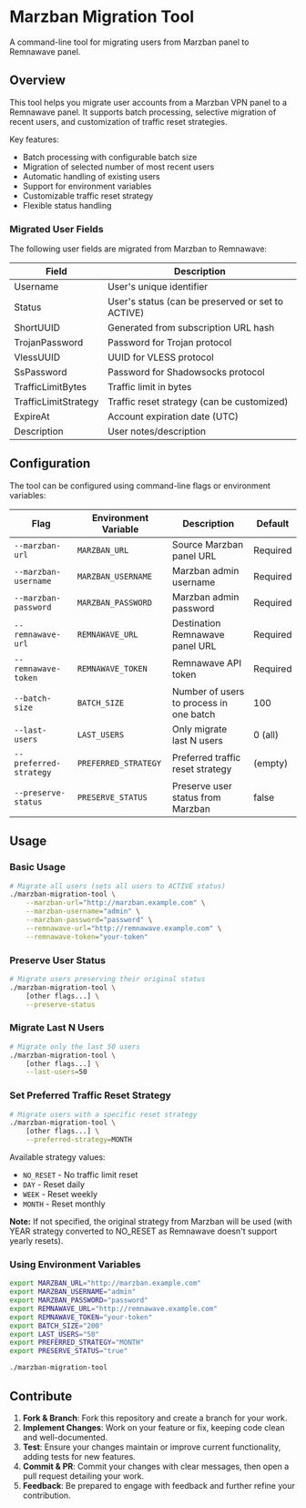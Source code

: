 # Marzban Migration Tool

A command-line tool for migrating users from Marzban panel to Remnawave panel.

## Overview

This tool helps you migrate user accounts from a Marzban VPN panel to a Remnawave panel. It supports batch processing, selective migration of recent users, and customization of traffic reset strategies.

Key features:

- Batch processing with configurable batch size
- Migration of selected number of most recent users
- Automatic handling of existing users
- Support for environment variables
- Customizable traffic reset strategy
- Flexible status handling

### Migrated User Fields

The following user fields are migrated from Marzban to Remnawave:

| Field                | Description                                       |
| -------------------- | ------------------------------------------------- |
| Username             | User's unique identifier                          |
| Status               | User's status (can be preserved or set to ACTIVE) |
| ShortUUID            | Generated from subscription URL hash              |
| TrojanPassword       | Password for Trojan protocol                      |
| VlessUUID            | UUID for VLESS protocol                           |
| SsPassword           | Password for Shadowsocks protocol                 |
| TrafficLimitBytes    | Traffic limit in bytes                            |
| TrafficLimitStrategy | Traffic reset strategy (can be customized)        |
| ExpireAt             | Account expiration date (UTC)                     |
| Description          | User notes/description                            |

## Configuration

The tool can be configured using command-line flags or environment variables:

| Flag                   | Environment Variable | Description                             | Default  |
| ---------------------- | -------------------- | --------------------------------------- | -------- |
| `--marzban-url`        | `MARZBAN_URL`        | Source Marzban panel URL                | Required |
| `--marzban-username`   | `MARZBAN_USERNAME`   | Marzban admin username                  | Required |
| `--marzban-password`   | `MARZBAN_PASSWORD`   | Marzban admin password                  | Required |
| `--remnawave-url`      | `REMNAWAVE_URL`      | Destination Remnawave panel URL         | Required |
| `--remnawave-token`    | `REMNAWAVE_TOKEN`    | Remnawave API token                     | Required |
| `--batch-size`         | `BATCH_SIZE`         | Number of users to process in one batch | 100      |
| `--last-users`         | `LAST_USERS`         | Only migrate last N users               | 0 (all)  |
| `--preferred-strategy` | `PREFERRED_STRATEGY` | Preferred traffic reset strategy        | (empty)  |
| `--preserve-status`    | `PRESERVE_STATUS`    | Preserve user status from Marzban       | false    |

## Usage

### Basic Usage

```bash
# Migrate all users (sets all users to ACTIVE status)
./marzban-migration-tool \
    --marzban-url="http://marzban.example.com" \
    --marzban-username="admin" \
    --marzban-password="password" \
    --remnawave-url="http://remnawave.example.com" \
    --remnawave-token="your-token"
```

### Preserve User Status

```bash
# Migrate users preserving their original status
./marzban-migration-tool \
    [other flags...] \
    --preserve-status
```

### Migrate Last N Users

```bash
# Migrate only the last 50 users
./marzban-migration-tool \
    [other flags...] \
    --last-users=50
```

### Set Preferred Traffic Reset Strategy

```bash
# Migrate users with a specific reset strategy
./marzban-migration-tool \
    [other flags...] \
    --preferred-strategy=MONTH
```

Available strategy values:

- `NO_RESET` - No traffic limit reset
- `DAY` - Reset daily
- `WEEK` - Reset weekly
- `MONTH` - Reset monthly

**Note:** If not specified, the original strategy from Marzban will be used (with YEAR strategy converted to NO_RESET as Remnawave doesn't support yearly resets).

### Using Environment Variables

```bash
export MARZBAN_URL="http://marzban.example.com"
export MARZBAN_USERNAME="admin"
export MARZBAN_PASSWORD="password"
export REMNAWAVE_URL="http://remnawave.example.com"
export REMNAWAVE_TOKEN="your-token"
export BATCH_SIZE="200"
export LAST_USERS="50"
export PREFERRED_STRATEGY="MONTH"
export PRESERVE_STATUS="true"

./marzban-migration-tool
```

## Contribute

1. **Fork & Branch**: Fork this repository and create a branch for your work.
2. **Implement Changes**: Work on your feature or fix, keeping code clean and well-documented.
3. **Test**: Ensure your changes maintain or improve current functionality, adding tests for new features.
4. **Commit & PR**: Commit your changes with clear messages, then open a pull request detailing your work.
5. **Feedback**: Be prepared to engage with feedback and further refine your contribution.
